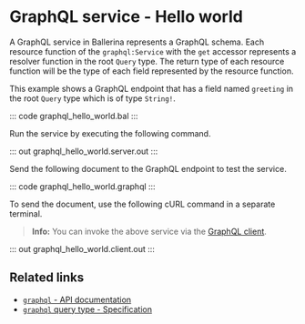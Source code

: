 # GraphQL service - Hello world

A GraphQL service in Ballerina represents a GraphQL schema. Each resource function of the `graphql:Service` with the `get` accessor represents a resolver function in the root `Query` type. The return type of each resource function will be the type of each field represented by the resource function.

This example shows a GraphQL endpoint that has a field named `greeting` in the root `Query` type which is of type `String!`.

::: code graphql_hello_world.bal :::

Run the service by executing the following command.

::: out graphql_hello_world.server.out :::

Send the following document to the GraphQL endpoint to test the service.

::: code graphql_hello_world.graphql :::

To send the document, use the following cURL command in a separate terminal.

>**Info:** You can invoke the above service via the [GraphQL client](/learn/by-example/graphql-client/).

::: out graphql_hello_world.client.out :::

## Related links
- [`graphql` - API documentation](https://lib.ballerina.io/ballerina/graphql/latest)
- [`graphql` query type - Specification](/spec/graphql/#311-the-query-type)
